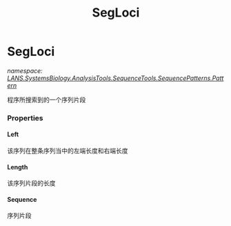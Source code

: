 ﻿---
title: SegLoci
---

# SegLoci
_namespace: [LANS.SystemsBiology.AnalysisTools.SequenceTools.SequencePatterns.Pattern](N-LANS.SystemsBiology.AnalysisTools.SequenceTools.SequencePatterns.Pattern.html)_

程序所搜索到的一个序列片段



### Properties

#### Left
该序列在整条序列当中的左端长度和右端长度
#### Length
该序列片段的长度
#### Sequence
序列片段

